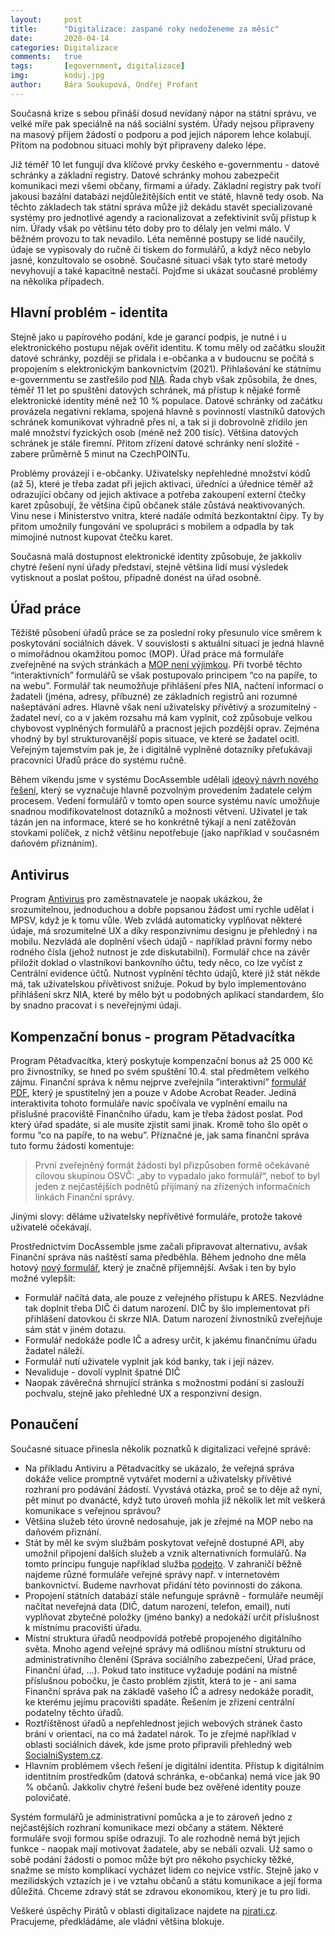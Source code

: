 ```yaml
---
layout:     post
title:      "Digitalizace: zaspané roky nedoženeme za měsíc"
date:       2020-04-14
categories: Digitalizace
comments:   true
tags:       [egovernment, digitalizace]
img:        koduj.jpg
author:     Bára Soukupová, Ondřej Profant
---
```


Současná krize s sebou přináší dosud nevídaný nápor na státní správu, ve velké míře pak speciálně na náš sociální systém. Úřady nejsou připraveny na masový příjem žádostí o podporu a pod jejich náporem lehce kolabují. Přitom na podobnou situaci mohly být připraveny daleko lépe.

<!--more-->

Již téměř 10 let fungují dva klíčové prvky českého e-governmentu - datové schránky a základní registry. Datové schránky mohou zabezpečit komunikaci mezi všemi občany, firmami a úřady. Základní registry pak tvoří jakousi bazální databázi nejdůležitějších entit ve státě, hlavně tedy osob. Na těchto základech tak státní správa může již dekádu stavět specializované systémy pro jednotlivé agendy a racionalizovat a zefektivinit svůj přístup k nim. Úřady však po většinu této doby pro to dělaly jen velmi málo. V běžném provozu to tak nevadilo. Léta neměnné postupy se lidé naučily, údaje se vypisovaly do ručně či tiskem do formulářů, a když něco nebylo jasné, konzultovalo se osobně. Současné situaci však tyto staré metody nevyhovují a také kapacitně nestačí. Pojďme si ukázat současné problémy na několika případech.

## Hlavní problém - identita

Stejně jako u papírového podání, kde je garancí podpis, je nutné i u elektronického postupu nějak ověřit identitu. K tomu měly od začátku sloužit datové schránky, později se přidala i e-občanka a v budoucnu se počítá s propojením s elektronickým bankovnictvím (2021). Přihlašování ke státnímu e-governmentu se zastřešilo pod [NIA](https://www.eidentita.cz/). Řada chyb však způsobila, že dnes, téměř 11 let po spuštění datových schránek, má přístup k nějaké formě elektronické identity méně než 10 % populace. Datové schránky od začátku provázela negativní reklama, spojená hlavně s povinností vlastníků datových schránek komunikovat výhradně přes ni, a tak si ji dobrovolně zřídilo jen malé množství fyzických osob (méně než 200 tisíc). Většina datových schránek je stále firemní. Přitom zřízení datové schránky není složité - zabere průměrně 5 minut na CzechPOINTu.

Problémy provázejí i e-občanky. Uživatelsky nepřehledné množství kódů (až 5), které je třeba zadat při jejich aktivaci, úředníci a úřednice téměř až odrazující občany od jejich aktivace a potřeba zakoupení externí čtečky karet způsobují, že většina čipů občanek stále zůstává neaktivovaných. Vinu nese i Ministerstvo vnitra, které nadále odmítá bezkontaktní čipy. Ty by přitom umožnily fungování ve spolupráci s mobilem a odpadla by tak mimojiné nutnost kupovat čtečku karet.

Současná malá dostupnost elektronické identity způsobuje, že jakkoliv chytré řešení nyní úřady představí, stejně většina lidí musí výsledek vytisknout a poslat poštou, případně donést na úřad osobně.

## Úřad práce

Těžiště působení úřadů práce se za poslední roky přesunulo více směrem k poskytování sociálních dávek. V souvislosti s aktuální situací je jedná hlavně o mimořádnou okamžitou pomoc (MOP). Úřad práce má formuláře zveřejněné na svých stránkách a [MOP není výjimkou](https://www.mpsv.cz/web/cz/-/zadost-o-mimoradnou-okamzitou-pomoc). Při tvorbě těchto “interaktivních” formulářů se však postupovalo principem “co na papíře, to na webu”. Formulář tak neumožňuje přihlášení přes NIA, načtení informací o žadateli (jména, adresy, příbuzné) ze základních registrů ani rozumné našeptávání adres. Hlavně však není uživatelsky přívětivý a srozumitelný - žadatel neví, co a v jakém rozsahu má kam vyplnit, což způsobuje velkou chybovost vyplněných formulářů a pracnost jejich pozdější oprav. Zejména vhodný by byl strukturovanější popis situace, ve které se žadatel ocitl. Veřejným tajemstvím pak je, že i digitálně vyplněné dotazníky přeťukávají pracovníci Úřadů práce do systému ručně.

Během víkendu jsme v systému DocAssemble udělali [ideový návrh nového řešení](https://bit.ly/2R3SyVZ), který se vyznačuje hlavně pozvolným provedením žadatele celým procesem. Vedení formulářů v tomto open source systému navíc umožňuje snadnou modifikovatelnost dotazníků a možnosti větvení. Uživatel je tak tázán jen na informace, které se ho konkrétně týkají a není zatěžován stovkami políček, z nichž většinu nepotřebuje (jako například v současném daňovém přiznáním).

## Antivirus

Program [Antivirus](https://antivirus.mpsv.cz/) pro zaměstnavatele je naopak ukázkou, že srozumitelnou, jednoduchou a dobře popsanou žádost umí rychle udělat i MPSV, když je k tomu vůle. Web zvládá automaticky vyplňovat některé údaje, má srozumitelné UX a díky responzivnímu designu je přehledný i na mobilu. Nezvládá ale doplnění všech údajů - například právní formy nebo rodného čísla (jehož nutnost je zde diskutabilní). Formulář chce na závěr přiložit doklad o vlastníkovi bankovního účtu, tedy něco, co lze vyčíst z Centrální evidence účtů. Nutnost vyplnění těchto údajů, které již stát někde má, tak uživatelskou přívětivost snižuje.
Pokud by bylo implementováno přihlášení skrz NIA, které by mělo být u podobných aplikací standardem, šlo by snadno pracovat i s neveřejnými údaji.
## Kompenzační bonus - program Pětadvacítka

Program Pětadvacítka, který poskytuje kompenzační bonus až 25 000 Kč pro živnostníky, se hned po svém spuštění 10.4. stal předmětem velkého zájmu. Finanční správa k němu nejprve zveřejnila ”interaktivní” [formulář PDF](https://ouc.financnisprava.cz/osvc25/Zadost_o_bonus_pro_OSVC_bez_zastupce.pdf), který je spustitelný jen a pouze v Adobe Acrobat Reader. Jediná interaktivita tohoto formuláře navíc spočívala ve vyplnění emailu na příslušné pracoviště Finančního úřadu, kam je třeba žádost poslat. Pod který úřad spadáte, si ale musíte zjistit sami jinak. Kromě toho šlo opět o formu “co na papíře, to na webu”.
Příznačné je, jak sama finanční správa tuto formu žádosti komentuje:
> První zveřejněný formát žádosti byl přizpůsoben formě očekávané cílovou skupinou OSVČ: „aby to vypadalo jako formulář“, neboť to byl jeden z nejčastějších podnětů přijímaný na zřízených informačních linkách Finanční správy.

Jinými slovy: děláme uživatelsky nepřívětivé formuláře, protože takové uživatelé očekávají.

Prostřednictvím DocAssemble jsme začali připravovat alternativu, avšak Finanční správa nás naštěstí sama předběhla. Během jednoho dne měla hotový [nový formulář](https://ouc.financnisprava.cz/kompenzace), který je značně příjemnější. Avšak i ten by bylo možné vylepšit:
- Formulář načítá data, ale pouze z veřejného přístupu k ARES. Nezvládne tak doplnit třeba DIČ či datum narození. DIČ by šlo implementovat při přihlášení datovkou či skrze NIA. Datum narození živnostníků zveřejňuje sám stát v jiném dotazu.
- Formulář nedokáže podle IČ a adresy určit, k jakému finančnímu úřadu žadatel náleží.
- Formulář nutí uživatele vyplnit jak kód banky, tak i její název.
- Nevaliduje - dovolí vyplnit špatné DIČ
- Naopak závěrečná shrnující stránka s možnostmi podání si zaslouží pochvalu, stejně jako přehledné UX a responzivní design.

## Ponaučení

Současné situace přinesla několik poznatků k digitalizaci veřejné správě:
- Na příkladu Antiviru a Pětadvacítky se ukázalo, že veřejná správa dokáže velice promptně vytvářet moderní a uživatelsky přívětivé rozhraní pro podávání žádostí. Vyvstává otázka, proč se to děje až nyní, pět minut po dvanácté, když tuto úroveň mohla již několik let mít veškerá komunikace s veřejnou správou?
- Většina služeb této úrovně nedosahuje, jak je zřejmé na MOP nebo na daňovém přiznání.
- Stát by měl ke svým službám poskytovat veřejně dostupné API, aby umožnil připojení dalších služeb a vznik alternativních formulářů. Na tomto principu funguje například služba [podejto](https://podejto.cz/). V zahraničí běžně najdeme různé formuláře veřejné správy např. v internetovém bankovnictví. Budeme navrhovat přidání této povinnosti do zákona.
- Propojení státních databází stále nefunguje správně - formuláře neumějí načítat neveřejná data (DIČ, datum narození, telefon, email), nutí vyplňovat zbytečné položky (jméno banky) a nedokáží určit příslušnost k místnímu pracovišti úřadu.
- Místní struktura úřadů neodpovídá potřebě propojeného digitálního světa. Mnoho agend veřejné správy má odlišnou místní strukturu od administrativního členění (Správa sociálního zabezpečení, Úřad práce, Finanční úřad, ...). Pokud tato instituce vyžaduje podání na místně příslušnou pobočku, je často problém zjistit, která to je - ani sama Finanční správa pak na základě vašeho IČ a adresy nedokáže poradit, ke kterému jejímu pracovišti spadáte. Řešením je zřízení centrální podatelny těchto úřadů.
- Roztříštěnost úřadů a nepřehlednost jejich webových stránek často brání v orientaci, na co má žadatel nárok. To je zřejmé například v oblasti sociálních dávek, kde jsme proto připravili přehledný web [SocialniSystem.cz](https://socialnisystem.pirati.cz/).  
- Hlavním problémem všech řešení je digitální identita. Přístup k digitálním identitním prostředkům (datová schránka, e-občanka) nemá více jak 90 % občanů. Jakkoliv chytré řešení bude bez ověřené identity pouze polovičaté.

Systém formulářů je administrativní pomůcka a je to zároveň jedno z nejčastějších rozhraní komunikace mezi občany a státem. Některé formuláře svoji formou spíše odrazují. To ale rozhodně nemá být jejich funkce - naopak mají motivovat žadatele, aby se nebáli ozvali. Už samo o sobě podání žádosti o pomoc může být pro někoho psychicky těžké, snažme se místo komplikací vycházet lidem co nejvíce vstříc. Stejně jako v mezilidských vztazích je i ve vztahu občanů a státu komunikace a její forma důležitá. Chceme zdravý stát se zdravou ekonomikou, který je tu pro lidi.

Veškeré úspěchy Pirátů v oblasti digitalizace najdete na [pirati.cz](https://www.pirati.cz/vysledky/#type=resorts&datefilter2=all&resorty-select-2=resort-informatika). Pracujeme, předkládáme, ale vládní většina blokuje.
